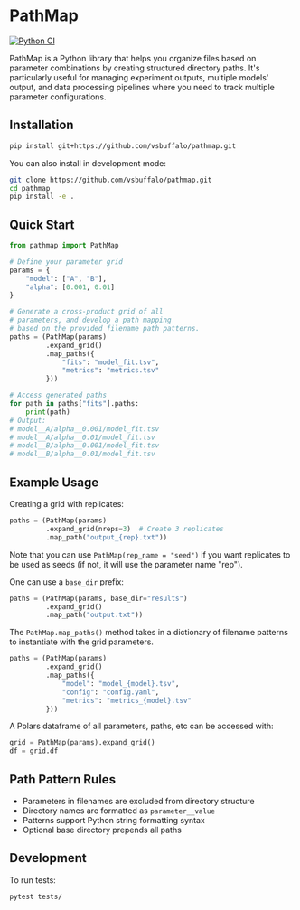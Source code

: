 # PathMap

[![Python CI](https://github.com/vsbuffalo/pathmap/actions/workflows/ci.yml/badge.svg)](https://github.com/vsbuffalo/pathmap/actions/workflows/ci.yml)

PathMap is a Python library that helps you organize files based on parameter
combinations by creating structured directory paths. It's particularly useful
for managing experiment outputs, multiple models' output, and data processing
pipelines where you need to track multiple parameter configurations.

## Installation

```bash
pip install git+https://github.com/vsbuffalo/pathmap.git
```

You can also install in development mode:

```bash
git clone https://github.com/vsbuffalo/pathmap.git
cd pathmap
pip install -e .
```

## Quick Start

```python
from pathmap import PathMap

# Define your parameter grid
params = {
    "model": ["A", "B"],
    "alpha": [0.001, 0.01]
}

# Generate a cross-product grid of all
# parameters, and develop a path mapping
# based on the provided filename path patterns.
paths = (PathMap(params)
         .expand_grid()
         .map_paths({
             "fits": "model_fit.tsv",
             "metrics": "metrics.tsv"
         }))

# Access generated paths
for path in paths["fits"].paths:
    print(path)
# Output:
# model__A/alpha__0.001/model_fit.tsv
# model__A/alpha__0.01/model_fit.tsv
# model__B/alpha__0.001/model_fit.tsv
# model__B/alpha__0.01/model_fit.tsv
```

## Example Usage

Creating a grid with replicates:

```python
paths = (PathMap(params)
         .expand_grid(nreps=3)  # Create 3 replicates
         .map_path("output_{rep}.txt"))
```

Note that you can use `PathMap(rep_name = "seed")` if you want replicates to be
used as seeds (if not, it will use the parameter name "rep").

One can use a `base_dir` prefix:

```python
paths = (PathMap(params, base_dir="results")
         .expand_grid()
         .map_path("output.txt"))
```

The `PathMap.map_paths()` method takes in a dictionary of filename patterns to
instantiate with the grid parameters.

```python
paths = (PathMap(params)
         .expand_grid()
         .map_paths({
             "model": "model_{model}.tsv",
             "config": "config.yaml",
             "metrics": "metrics_{model}.tsv"
         }))
```

A Polars dataframe of all parameters, paths, etc can be accessed with:

```python
grid = PathMap(params).expand_grid()
df = grid.df
```

## Path Pattern Rules

- Parameters in filenames are excluded from directory structure
- Directory names are formatted as `parameter__value`
- Patterns support Python string formatting syntax
- Optional base directory prepends all paths

## Development

To run tests:

```bash
pytest tests/
```
